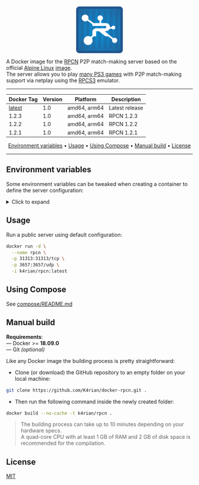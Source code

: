 <p align="center">
 <img alt="docker-rpcn logo" src="https://raw.githubusercontent.com/K4rian/docker-rpcn/assets/icons/logo-docker-rpcn.svg" width="25%" align="center">
</p>

A Docker image for the [RPCN][1] P2P match-making server based on the official [Alpine Linux][2] [image][3].<br>
The server allows you to play [many PS3 games][4] with P2P match-making support via netplay using the [RPCS3][5] emulator.

---
<div align="center">

Docker Tag  | Version | Platform     | Description
---         | ---     | ---          | ---
[latest][6] | 1.0     | amd64, arm64 | Latest release
1.2.3       | 1.0     | amd64, arm64 | RPCN 1.2.3
1.2.2       | 1.0     | amd64, arm64 | RPCN 1.2.2
1.2.1       | 1.0     | amd64, arm64 | RPCN 1.2.1
</div>
<p align="center"><a href="#environment-variables">Environment variables</a> &bull; <a href="#usage">Usage</a> &bull; <a href="#using-compose">Using Compose</a> &bull; <a href="#manual-build">Manual build</a> <!-- &bull; <a href="#see-also">See also</a> --> &bull; <a href="#license">License</a></p>

---
## Environment variables
Some environment variables can be tweaked when creating a container to define the server configuration:

<details>
<summary>Click to expand</summary>

Variable                | Default value  | Description 
---                     | ---            | ---
RPCN_HOST               | 0.0.0.0        | Host to bind to.
RPCN_PORT               | 31313          | Port<sup>1</sup> to listen on (TCP).
RPCN_CREATEMISSING      | true           | Create missing PSN servers IDs internally.
RPCN_LOGVERBOSITY       | Info           | Determines the verbosity of the logging. Valid values are: Trace, Debug, Info, Warn, Error.
RPCN_EMAILVALIDATION    | false          | This determines if emails are validated (if an email is sent to verify it and if a token is required).
RPCN_EMAILHOST          |                | If empty, the server will bind on localhost:25 and credentials settings are ignored. Not started if email validation is set to false.
RPCN_EMAILLOGIN         |                | Email server login.
RPCN_EMAILPASSWORD      |                | Email server password.
RPCN_SIGNTICKETS        | false          | Determines if tickets are signed.
RPCN_SIGNTICKETSDIGEST  | SHA224         | OpenSSL message digest algorithm used to sign tickets.
RPCN_ENABLESTATSERVER   | false          | Enables a minimal web server to display stats.
RPCN_STATSERVERHOST     | 0.0.0.0        | Web stat server host.
RPCN_STATSERVERPORT     | 31314          | Web stat server port.

> <sup>1</sup> The server requires the following extra port to be opened: __3657__ (UDP).<br>

</details>

## Usage
Run a public server using default configuration: 
```bash
docker run -d \
  --name rpcn \
  -p 31313:31313/tcp \
  -p 3657:3657/udp \
  -i k4rian/rpcn:latest
```

## Using Compose
See [compose/README.md][7]

## Manual build
__Requirements__:<br>
— Docker >= __18.09.0__<br>
— Git *(optional)*

Like any Docker image the building process is pretty straightforward: 

- Clone (or download) the GitHub repository to an empty folder on your local machine:
```bash
git clone https://github.com/K4rian/docker-rpcn.git .
```

- Then run the following command inside the newly created folder:
```bash
docker build --no-cache -t k4rian/rpcn .
```
> The building process can take up to 10 minutes depending on your hardware specs. <br>
> A quad-core CPU with at least 1 GB of RAM and 2 GB of disk space is recommended for the compilation.

<!---
## See also
* __[RPCN Egg](https://github.com/K4rian/)__ — A custom egg of RPCN for the Pterodactyl Panel.
* __[RPCN Template](https://github.com/K4rian/)__ — A custom template of RPCN ready to deploy from the Portainer Web UI.
--->

## License
[MIT][8]

[1]: https://github.com/RipleyTom/rpcn "RPCN Repository"
[2]: https://www.alpinelinux.org/ "Alpine Linux Official Website"
[3]: https://hub.docker.com/_/alpine "Alpine Linux Docker Image"
[4]: https://wiki.rpcs3.net/index.php?title=RPCN_Compatibility_List "RPCN Compatibility List"
[5]: https://rpcs3.net/ "RPCS3 Project Website"
[6]: https://github.com/K4rian/docker-rpcn/blob/master/Dockerfile "Latest Dockerfile"
[7]: https://github.com/K4rian/docker-rpcn/tree/master/compose "Compose Files"
[8]: https://github.com/K4rian/docker-rpcn/blob/master/LICENSE